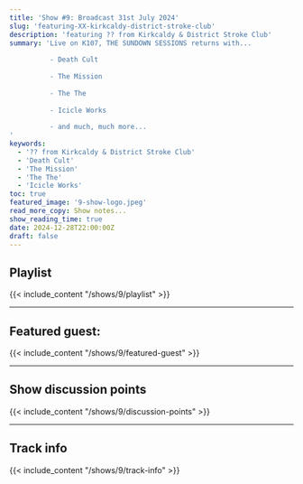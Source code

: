 ```yaml
---
title: 'Show #9: Broadcast 31st July 2024'
slug: 'featuring-XX-kirkcaldy-district-stroke-club'
description: 'featuring ?? from Kirkcaldy & District Stroke Club'
summary: 'Live on K107, THE SUNDOWN SESSIONS returns with...
 
          - Death Cult
                    
          - The Mission
          
          - The The
          
          - Icicle Works
          
          - and much, much more...
'
keywords:
  - '?? from Kirkcaldy & District Stroke Club'
  - 'Death Cult'
  - 'The Mission'
  - 'The The'
  - 'Icicle Works'
toc: true
featured_image: '9-show-logo.jpeg'
read_more_copy: Show notes...
show_reading_time: true
date: 2024-12-28T22:00:00Z
draft: false
---
```


## Playlist
{{< include_content "/shows/9/playlist" >}}

---

## Featured guest:
{{< include_content "/shows/9/featured-guest" >}}

---

## Show discussion points
{{< include_content "/shows/9/discussion-points" >}}

---

## Track info
{{< include_content "/shows/9/track-info" >}}
